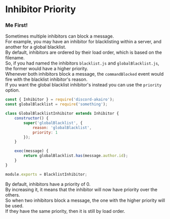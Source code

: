 # Inhibitor Priority

### Me First!

Sometimes multiple inhibitors can block a message.  
For example, you may have an inhibitor for blacklisting within a server, and another for a global blacklist.  
By default, inhibitors are ordered by their load order, which is based on the filename.  
So, if you had named the inhibitors `blacklist.js` and `globalBlacklist.js`, the former would have a higher priority.  
Whenever both inhibitors block a message, the `commandBlocked` event would fire with the blacklist inhibitor's reason.  
If you want the global blacklist inhibitor's instead you can use the `priority` option.  

```js
const { Inhibitor } = require('discord-akairo');
const globalBlacklist = require('something');

class GlobalBlacklistInhibitor extends Inhibitor {
    constructor() {
        super('globalBlacklist', {
            reason: 'globalBlacklist',
            priority: 1
        });
    }

    exec(message) {
        return globalBlacklist.has(message.author.id);
    }
}

module.exports = BlacklistInhibitor;
```

By default, inhibitors have a priority of 0.  
By increasing it, it means that the inhibitor will now have priority over the others.  
So when two inhibitors block a message, the one with the higher priority will be used.  
If they have the same priority, then it is still by load order.  

